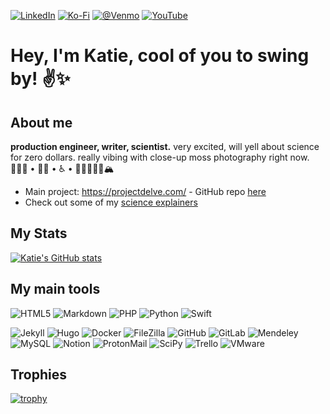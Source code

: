 [![LinkedIn](https://img.shields.io/badge/linkedin-%230077B5.svg?style=flat&logo=linkedin&logoColor=white)](https://www.linkedin.com/in/katherine-geerling-774929111/) [![Ko-Fi](https://img.shields.io/badge/Ko--fi-F16061?style=flat&logo=ko-fi&logoColor=white)](https://ko-fi.com/punnypenguins) [![@Venmo](https://img.shields.io/badge/-Venmo-3d95ce?style=flat&logo=venmo&logoColor=white)](https://@Katherine-Geerling) [![YouTube](https://img.shields.io/badge/-YouTube-FF0000&style=flat&logo=youtube&logoColor=white)](https://www.youtube.com/c/JeffGeerling)

# Hey, I'm Katie, cool of you to swing by! :v::sparkles:

## About me
**production engineer, writer, scientist.** very excited, will yell about science for zero dollars. really vibing with close-up moss photography right now.
👩🏻‍🔬 • 🏳️‍🌈 • ♿️ • 🥾✌🏻🤙🏻🏔

* Main project: https://projectdelve.com/ - GitHub repo [here](https://github.com/punnypenguins/projectdelve)
* Check out some of my [science explainers](https://github.com/punnypenguins/writing-samples/tree/main/Science%20Explainers)

## My Stats
[![Katie's GitHub stats](https://github-readme-stats.vercel.app/api?username=punnypenguins&show_icons=true&theme=synthwave)](https://github.com/punnypenguins/github-readme-stats)

## My main tools
![HTML5](https://img.shields.io/badge/-HTML5-f06529?style=flat&logo=html5&logoColor=white) ![Markdown](https://img.shields.io/badge/-Markdown-333333?style=flat&logo=markdown&logoColor=white) ![PHP](https://img.shields.io/badge/-PHP-787CB5?style=flat&logo=php&logoColor=white) ![Python](https://img.shields.io/badge/-Python-FFD43B?style=flat&logo=python&logoColor=white) ![Swift](https://img.shields.io/badge/-Swift-f05138?style=flat&logo=swift&logoColor=white)

![Jekyll](https://img.shields.io/badge/-Jekyll-D00000?style=flat&logo=jekyll&logoColor=white) ![Hugo](https://img.shields.io/badge/-Hugo-F94388?style=flat&logo=hugo&logoColor=white) ![Docker](https://img.shields.io/badge/-Docker-0db7ed?style=flat&logo=docker&logoColor=white) ![FileZilla](https://img.shields.io/badge/-FileZilla-BE0000?style=flat&logo=filezilla&logoColor=white) ![GitHub](https://img.shields.io/badge/-GitHub-333333?style=flat&logo=github&logoColor=white) ![GitLab](https://img.shields.io/badge/-GitLab-fc6d26?style=flat&logo=gitlab&logoColor=white) ![Mendeley](https://img.shields.io/badge/-Mendeley-AB1C28?style=flat&logo=mendeley&logoColor=white) ![MySQL](https://img.shields.io/badge/-MySQL-00758F?style=flat&logo=mysql&logoColor=white) ![Notion](https://img.shields.io/badge/-Notion-AFCBFF?style=flat&logo=notion&logoColor=white) ![ProtonMail](https://img.shields.io/badge/-ProtonMail-8a90c7?style=flat&logo=protonmail&logoColor=white) ![SciPy](https://img.shields.io/badge/-SciPy-0254A6?style=flat&logo=scipy&logoColor=white) ![Trello](https://img.shields.io/badge/-Trello-008FE4?style=flat&logo=trello&logoColor=white) ![VMware](https://img.shields.io/badge/-VMware-53565a?style=flat&logo=vmware&logoColor=white)

## Trophies
[![trophy](https://github-profile-trophy.vercel.app/?username=punnypenguins&theme=dracula)](https://github.com/ryo-ma/github-profile-trophy)
